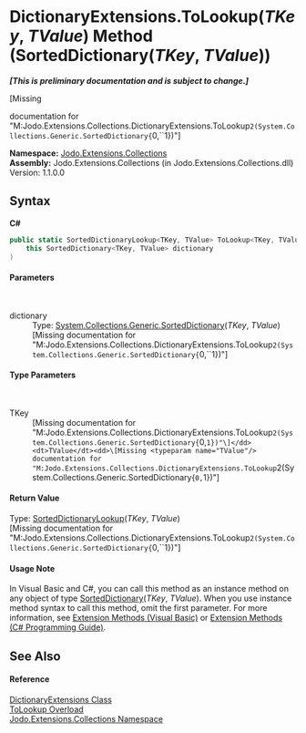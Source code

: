# DictionaryExtensions.ToLookup(*TKey*, *TValue*) Method (SortedDictionary(*TKey*, *TValue*))
 _**\[This is preliminary documentation and is subject to change.\]**_

\[Missing <summary> documentation for "M:Jodo.Extensions.Collections.DictionaryExtensions.ToLookup``2(System.Collections.Generic.SortedDictionary{``0,``1})"\]

**Namespace:**&nbsp;<a href="N_Jodo_Extensions_Collections">Jodo.Extensions.Collections</a><br />**Assembly:**&nbsp;Jodo.Extensions.Collections (in Jodo.Extensions.Collections.dll) Version: 1.1.0.0

## Syntax

**C#**<br />
``` C#
public static SortedDictionaryLookup<TKey, TValue> ToLookup<TKey, TValue>(
	this SortedDictionary<TKey, TValue> dictionary
)

```


#### Parameters
&nbsp;<dl><dt>dictionary</dt><dd>Type: <a href="https://docs.microsoft.com/dotnet/api/system.collections.generic.sorteddictionary-2" target="_blank" rel="noopener noreferrer">System.Collections.Generic.SortedDictionary</a>(*TKey*, *TValue*)<br />\[Missing <param name="dictionary"/> documentation for "M:Jodo.Extensions.Collections.DictionaryExtensions.ToLookup``2(System.Collections.Generic.SortedDictionary{``0,``1})"\]</dd></dl>

#### Type Parameters
&nbsp;<dl><dt>TKey</dt><dd>\[Missing <typeparam name="TKey"/> documentation for "M:Jodo.Extensions.Collections.DictionaryExtensions.ToLookup``2(System.Collections.Generic.SortedDictionary{``0,``1})"\]</dd><dt>TValue</dt><dd>\[Missing <typeparam name="TValue"/> documentation for "M:Jodo.Extensions.Collections.DictionaryExtensions.ToLookup``2(System.Collections.Generic.SortedDictionary{``0,``1})"\]</dd></dl>

#### Return Value
Type: <a href="T_Jodo_Extensions_Collections_SortedDictionaryLookup_2">SortedDictionaryLookup</a>(*TKey*, *TValue*)<br />\[Missing <returns> documentation for "M:Jodo.Extensions.Collections.DictionaryExtensions.ToLookup``2(System.Collections.Generic.SortedDictionary{``0,``1})"\]

#### Usage Note
In Visual Basic and C#, you can call this method as an instance method on any object of type <a href="https://docs.microsoft.com/dotnet/api/system.collections.generic.sorteddictionary-2" target="_blank" rel="noopener noreferrer">SortedDictionary</a>(*TKey*, *TValue*). When you use instance method syntax to call this method, omit the first parameter. For more information, see <a href="https://docs.microsoft.com/dotnet/visual-basic/programming-guide/language-features/procedures/extension-methods" target="_blank" rel="noopener noreferrer">Extension Methods (Visual Basic)</a> or <a href="https://docs.microsoft.com/dotnet/csharp/programming-guide/classes-and-structs/extension-methods" target="_blank" rel="noopener noreferrer">Extension Methods (C# Programming Guide)</a>.

## See Also


#### Reference
<a href="T_Jodo_Extensions_Collections_DictionaryExtensions">DictionaryExtensions Class</a><br /><a href="Overload_Jodo_Extensions_Collections_DictionaryExtensions_ToLookup">ToLookup Overload</a><br /><a href="N_Jodo_Extensions_Collections">Jodo.Extensions.Collections Namespace</a><br />